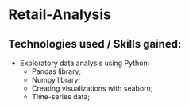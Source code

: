 # Retail-Analysis

## Technologies used / Skills gained:
- Exploratory data analysis using Python:
  - Pandas library;
  - Numpy library;
  - Creating visualizations with seaborn;
  - Time-series data;
